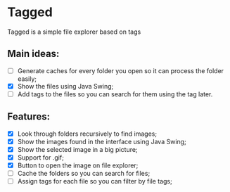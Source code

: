 # Tagged
Tagged is a simple file explorer based on tags

## Main ideas:
- [ ] Generate caches for every folder you open so it can process the folder easily;
- [x] Show the files using Java Swing;
- [ ] Add tags to the files so you can search for them using the tag later.

## Features:
- [x] Look through folders recursively to find images;
- [x] Show the images found in the interface using Java Swing;
- [x] Show the selected image in a big picture;
- [x] Support for .gif;
- [x] Button to open the image on file explorer;
- [ ] Cache the folders so you can search for files;
- [ ] Assign tags for each file so you can filter by file tags;
